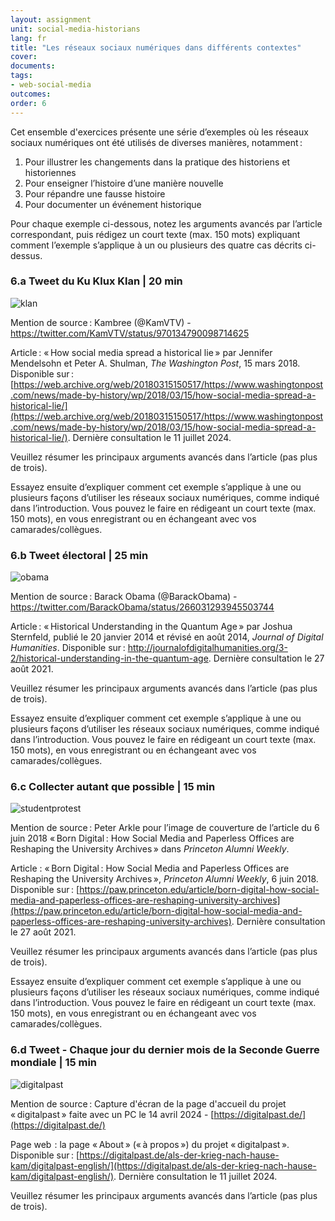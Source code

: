 ```yaml
---
layout: assignment
unit: social-media-historians
lang: fr
title: "Les réseaux sociaux numériques dans différents contextes"
cover:
documents:
tags:
- web-social-media
outcomes:
order: 6
---
```


Cet ensemble d'exercices présente une série d’exemples où les réseaux sociaux numériques ont été utilisés de diverses manières, notamment&#x202F;:
1.  Pour illustrer les changements dans la pratique des historiens et historiennes
2.  Pour enseigner l’histoire d’une manière nouvelle
3.  Pour répandre une fausse histoire
4.  Pour documenter un événement historique

Pour chaque exemple ci-dessous, notez les arguments avancés par l’article correspondant, puis rédigez un court texte (max. 150 mots) expliquant comment l’exemple s’applique à un ou plusieurs des quatre cas décrits ci-dessus.

<!-- more -->
<!-- briefing-student -->

### 6.a Tweet du Ku Klux Klan | 20 min
<!-- section-contents -->

![klan](../../../assets/images/social-media/klan.png)

Mention de source&#x202F;: Kambree (@KamVTV) - https://twitter.com/KamVTV/status/970134790098714625

Article&#x202F;: «&#x202F;How social media spread a historical lie&#x202F;» par Jennifer Mendelsohn et Peter A. Shulman, *The Washington Post*, 15 mars 2018. Disponible sur&#x202F;: [https://web.archive.org/web/20180315150517/https://www.washingtonpost.com/news/made-by-history/wp/2018/03/15/how-social-media-spread-a-historical-lie/](https://web.archive.org/web/20180315150517/https://www.washingtonpost.com/news/made-by-history/wp/2018/03/15/how-social-media-spread-a-historical-lie/). Dernière consultation le 11 juillet 2024.

Veuillez résumer les principaux arguments avancés dans l’article (pas plus de trois).

Essayez ensuite d’expliquer comment cet exemple s’applique à une ou plusieurs façons d’utiliser les réseaux sociaux numériques, comme indiqué dans l’introduction. Vous pouvez le faire en rédigeant un court texte (max. 150 mots), en vous enregistrant ou en échangeant avec vos camarades/collègues.


<!-- section -->

### 6.b Tweet électoral | 25 min 
  <!-- section-contents -->

![obama](../../../assets/images/social-media/obama.png)

Mention de source&#x202F;: Barack Obama (@BarackObama) - https://twitter.com/BarackObama/status/266031293945503744

Article&#x202F;: «&#x202F;Historical Understanding in the Quantum Age&#x202F;» par Joshua Sternfeld, publié le 20 janvier 2014 et révisé en août 2014, *Journal of Digital Humanities*. Disponible sur&#x202F;: http://journalofdigitalhumanities.org/3-2/historical-understanding-in-the-quantum-age. Dernière consultation le 27 août 2021.

Veuillez résumer les principaux arguments avancés dans l’article (pas plus de trois).

Essayez ensuite d’expliquer comment cet exemple s’applique à une ou plusieurs façons d’utiliser les réseaux sociaux numériques, comme indiqué dans l’introduction. Vous pouvez le faire en rédigeant un court texte (max. 150 mots), en vous enregistrant ou en échangeant avec vos camarades/collègues.


<!-- section -->

### 6.c Collecter autant que possible | 15 min 
 <!-- section-contents -->


 ![studentprotest](../../../assets/images/social-media/studentprotest.png)

Mention de source&#x202F;: Peter Arkle pour l’image de couverture de l’article du 6 juin 2018 «&#x202F;Born Digital&#x202F;: How Social Media and Paperless Offices are Reshaping the University Archives&#x202F;» dans *Princeton Alumni Weekly*.

Article : «&#x202F;Born Digital&#x202F;: How Social Media and Paperless Offices are Reshaping the University Archives&#x202F;», *Princeton Alumni Weekly*, 6 juin 2018. Disponible sur&#x202F;: [https://paw.princeton.edu/article/born-digital-how-social-media-and-paperless-offices-are-reshaping-university-archives](https://paw.princeton.edu/article/born-digital-how-social-media-and-paperless-offices-are-reshaping-university-archives). Dernière consultation le 27 août 2021.

Veuillez résumer les principaux arguments avancés dans l’article (pas plus de trois).

Essayez ensuite d’expliquer comment cet exemple s’applique à une ou plusieurs façons d’utiliser les réseaux sociaux numériques, comme indiqué dans l’introduction. Vous pouvez le faire en rédigeant un court texte (max. 150 mots), en vous enregistrant ou en échangeant avec vos camarades/collègues.

<!-- section -->

### 6.d Tweet - Chaque jour du dernier mois de la Seconde Guerre mondiale | 15 min
 <!-- section-contents -->

 ![digitalpast](../../../assets/images/social-media/digitalpast.png)

Mention de source&#x202F;: Capture d'écran de la page d'accueil du projet «&#x202F;digitalpast&#x202F;» faite avec un PC le 14 avril 2024 - [https://digitalpast.de/](https://digitalpast.de/)

Page web&#x202F;&#x202F;: la page «&#x202F;About&#x202F;» («&#x202F;à propos&#x202F;») du projet «&#x202F;digitalpast&#x202F;». Disponible sur&#x202F;: [https://digitalpast.de/als-der-krieg-nach-hause-kam/digitalpast-english/](https://digitalpast.de/als-der-krieg-nach-hause-kam/digitalpast-english/). Dernière consultation le 11 juillet 2024.

Veuillez résumer les principaux arguments avancés dans l’article (pas plus de trois).
<!-- briefing-teacher -->
